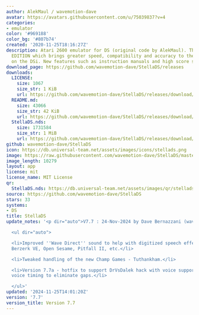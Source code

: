 ```yaml
---
author: AlekMaul / wavemotion-dave
avatar: https://avatars.githubusercontent.com/u/75039837?v=4
categories:
- emulator
color: '#969188'
color_bg: '#807b74'
created: '2020-11-25T18:16:27Z'
description: Atari 2600 emulator for DS (original code by AlekMaul). This is the PHOENIX
  EDITION which brings greater speed, compatibility and accuracy to the emulation
  on the DSi. New features such as instruction manuals and high score support included!
download_page: https://github.com/wavemotion-dave/StellaDS/releases
downloads:
  LICENSE:
    size: 1067
    size_str: 1 KiB
    url: https://github.com/wavemotion-dave/StellaDS/releases/download/7.7/LICENSE
  README.md:
    size: 43066
    size_str: 42 KiB
    url: https://github.com/wavemotion-dave/StellaDS/releases/download/7.7/README.md
  StellaDS.nds:
    size: 1731584
    size_str: 1 MiB
    url: https://github.com/wavemotion-dave/StellaDS/releases/download/7.7/StellaDS.nds
github: wavemotion-dave/StellaDS
icon: https://db.universal-team.net/assets/images/icons/stellads.png
image: https://raw.githubusercontent.com/wavemotion-dave/StellaDS/master/arm9/gfx/bgTop.png
image_length: 10279
layout: app
license: mit
license_name: MIT License
qr:
  StellaDS.nds: https://db.universal-team.net/assets/images/qr/stellads-nds.png
source: https://github.com/wavemotion-dave/StellaDS
stars: 33
systems:
- DS
title: StellaDS
update_notes: '<p dir="auto">V7.7 : 24-Nov-2024 by Dave Bernazzani (wavemotion)</p>

  <ul dir="auto">

  <li>Improved ''Wave Direct'' sound to help with digitized speech effects of Quadrun,
  Berzerk VE, Open Sesame, Pitfall II, etc.</li>

  <li>Tweaked handling of the new Champ Games - Tuthankham.</li>

  <li>Version 7.7a - hotfix to support DrVsDalek hack with voice support and improved
  voice timing to eliminate gaps.</li>

  </ul>'
updated: '2024-11-25T14:01:20Z'
version: '7.7'
version_title: Version 7.7
---
```

